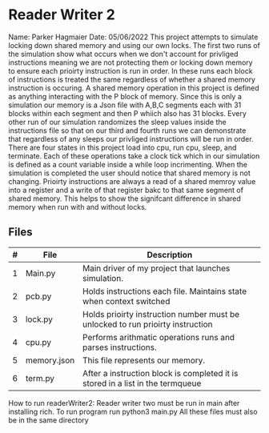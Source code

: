 # Reader Writer 2
Name: Parker Hagmaier 
Date: 05/06/2022
This project attempts to simulate locking down shared memory and using our own locks.
The first two runs of the simulation show what occurs when we don't account for privliged instructions meaning
we are not protecting them or locking down memory to ensure each prioirty instruction is run in order. 
In these runs each block of instructions is treated the same regardless of whether a shared memory instruction 
is occuring. A shared memory operation in this project is defined as anything interacting with the P block of memory.
Since this  is only a simulation our memory is a Json file with A,B,C segments each with 31 blocks within each segment 
and then P whiich also has 31 blocks. Every other run of our simulation randomizes the sleep values inside the instructions
file so that on our third and fourth runs we can demonstrate that regardless of any sleeps our privliged instructions will be 
run in order. There are four states in this project load into cpu, run cpu, sleep, and terminate. Each of these operations
take a clock tick which in our simulation is defined as a count variable inside a while loop incrimenting. When the simulation is completed 
the user should notice that shared memory is not changing. Prioirty instructions are always a read of a shared memroy value into a register
and a write of that register bakc to that same segment of shared memory. This helps to show the signifcant difference in shared memory when run with
and without locks. 
## Files
|   #   | File            | Description                                                                   |
| :---: | --------------- | ------------------------------------------------------------------------------|
|   1   | Main.py         | Main driver of my project that launches simulation.                           |
|   2   | pcb.py          | Holds instructions each file. Maintains state when context switched           |
|   3   | lock.py         | Holds prioirty instruction number must be unlocked to run prioirty instruction|
|   4   |cpu.py           | Performs arithmatic operations runs and parses instructions.                  |
|   5   | memory.json     | This file represents our memory.                                              |
|   6   | term.py         | After a instruction block is completed it is stored in a list in the termqueue|

How to run readerWriter2:
Reader writer two must be run in main after installing rich. To run program run python3 main.py
All these files must also be in the same directory

